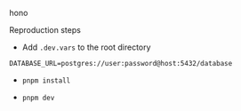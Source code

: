 hono

Reproduction steps

+ Add `.dev.vars` to the root directory

```shell
DATABASE_URL=postgres://user:password@host:5432/database
```

+ `pnpm install`

+ `pnpm dev`